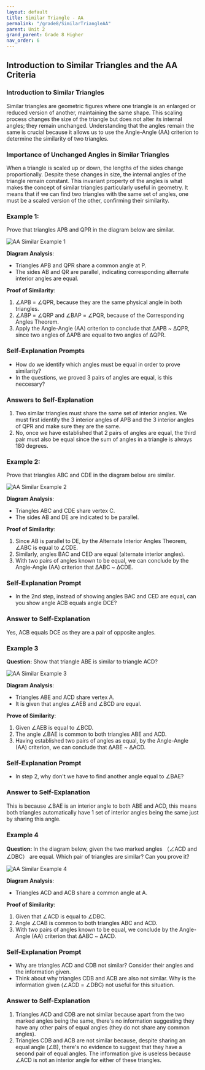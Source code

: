 ```yaml
---
layout: default
title: Similar Triangle - AA
permalink: "/grade8/SimilarTriangleAA"
parent: Unit 2
grand_parent: Grade 8 Higher
nav_order: 6
---
```


## Introduction to Similar Triangles and the AA Criteria

### Introduction to Similar Triangles
Similar triangles are geometric figures where one triangle is an enlarged or reduced version of another, maintaining the same shape. This scaling process changes the size of the triangle but does not alter its internal angles; they remain unchanged. Understanding that the angles remain the same is crucial because it allows us to use the Angle-Angle (AA) criterion to determine the similarity of two triangles.

### Importance of Unchanged Angles in Similar Triangles
When a triangle is scaled up or down, the lengths of the sides change proportionally. Despite these changes in size, the internal angles of the triangle remain constant. This invariant property of the angles is what makes the concept of similar triangles particularly useful in geometry. It means that if we can find two triangles with the same set of angles, one must be a scaled version of the other, confirming their similarity.

### Example 1:
Prove that triangles APB and QPR in the diagram below are similar.

![AA Similar Example 1](SimilarAAEg1.png)

**Diagram Analysis**:
- Triangles APB and QPR share a common angle at P.
- The sides AB and QR are parallel, indicating corresponding alternate interior angles are equal.

**Proof of Similarity**:
1. ∠APB = ∠QPR, because they are the same physical angle in both triangles.
2. ∠ABP = ∠QRP and ∠BAP = ∠PQR, because of the Corresponding Angles Theorem.
3. Apply the Angle-Angle (AA) criterion to conclude that ΔAPB ~ ΔQPR, since two angles of ΔAPB are equal to two angles of ΔQPR.

### Self-Explanation Prompts
- How do we identify which angles must be equal in order to prove similarity?
- In the questions, we proved 3 pairs of angles are equal, is this neccesary?

### Answers to Self-Explanation
1. Two similar triangles must share the same set of interior angles. We must first identify the 3 interior angles of APB and the 3 interior angles of QPR and make sure they are the same. 
2. No, once we have established that 2 pairs of angles are equal, the third pair must also be equal since the sum of angles in a triangle is always 180 degrees.

### Example 2:

Prove that triangles ABC and CDE in the diagram below are similar.

![AA Similar Example 2](SimilarAAEg2.png)

**Diagram Analysis**:
- Triangles ABC and CDE share vertex C.
- The sides AB and DE are indicated to be parallel.

**Proof of Similarity**:
1. Since AB is parallel to DE, by the Alternate Interior Angles Theorem, ∠ABC is equal to ∠CDE.
2. Similarly, angles BAC and CED are equal (alternate interior angles).
3. With two pairs of angles known to be equal, we can conclude by the Angle-Angle (AA) criterion that ΔABC ~ ΔCDE.

### Self-Explanation Prompt
- In the 2nd step, instead of showing angles BAC and CED are equal, can you show angle ACB equals angle DCE?

### Answer to Self-Explanation
Yes, ACB equals DCE as they are a pair of opposite angles.

### Example 3

**Question:**
Show that triangle ABE is similar to triangle ACD?

![AA Similar Example 3](SimilarAAEg3.png)

**Diagram Analysis**:
- Triangles ABE and ACD share vertex A.
- It is given that angles ∠AEB and ∠BCD are equal.

**Prove of Similarity**:
1. Given ∠AEB is equal to ∠BCD.
3. The angle ∠BAE is common to both triangles ABE and ACD.
4. Having established two pairs of angles as equal, by the Angle-Angle (AA) criterion, we can conclude that ΔABE ~ ΔACD.

### Self-Explanation Prompt
- In step 2, why don't we have to find another angle equal to ∠BAE?

### Answer to Self-Explanation
This is because ∠BAE is an interior angle to both ABE and ACD, this means both triangles automatically have 1 set of interior angles being the same just by sharing this angle.

### Example 4

**Question:**
In the diagram below, given the two marked angles （∠ACD and ∠DBC） are equal. Which pair of triangles are similar? Can you prove it?

![AA Similar Example 4](SimilarAAEg4.png)

**Diagram Analysis**:
- Triangles ACD and ACB share a common angle at A.

**Proof of Similarity**:
1. Given that ∠ACD is equal to ∠DBC.
2. Angle ∠CAB is common to both triangles ABC and ACD.
4. With two pairs of angles known to be equal, we conclude by the Angle-Angle (AA) criterion that ΔABC ~ ΔACD.

### Self-Explanation Prompt
- Why are triangles ACD and CDB not similar? Consider their angles and the information given.
- Think about why triangles CDB and ACB are also not similar. Why is the information given (∠ACD = ∠DBC) not useful for this situation.

### Answer to Self-Explanation
1. Triangles ACD and CDB are not similar because apart from the two marked angles being the same, there's no information suggesting they have any other pairs of equal angles (they do not share any common angles). 
2. Triangles CDB and ACB are not similar because, despite sharing an equal angle (∠B), there's no evidence to suggest that they have a second pair of equal angles. The information give is useless because ∠ACD is not an interior angle for either of these triangles.
 
